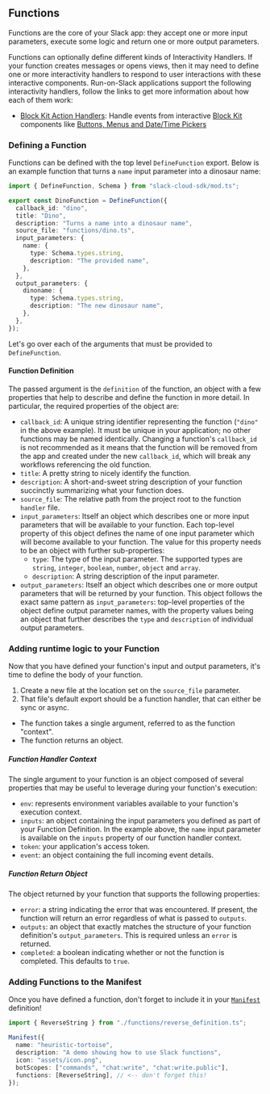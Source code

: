 ## Functions

Functions are the core of your Slack app: they accept one or more input
parameters, execute some logic and return one or more output parameters.

Functions can optionally define different kinds of Interactivity Handlers. If your
function creates messages or opens views, then it may need to define one or more
interactivity handlers to respond to user interactions with these interactive components.
Run-on-Slack applications support the following interactivity handlers, follow the links
to get more information about how each of them work:

- [Block Kit Action Handlers][action-handlers]: Handle events from interactive [Block Kit][block-kit]
  components like [Buttons, Menus and Date/Time Pickers](https://api.slack.com/block-kit/interactivity)

### Defining a Function

Functions can be defined with the top level `DefineFunction` export. Below is an
example function that turns a `name` input parameter into a dinosaur name:

```ts
import { DefineFunction, Schema } from "slack-cloud-sdk/mod.ts";

export const DinoFunction = DefineFunction({
  callback_id: "dino",
  title: "Dino",
  description: "Turns a name into a dinosaur name",
  source_file: "functions/dino.ts",
  input_parameters: {
    name: {
      type: Schema.types.string,
      description: "The provided name",
    },
  },
  output_parameters: {
    dinoname: {
      type: Schema.types.string,
      description: "The new dinosaur name",
    },
  },
});
```

Let's go over each of the arguments that must be provided to `DefineFunction`.

#### Function Definition

The passed argument is the `definition` of the function, an object with a few
properties that help to describe and define the function in more detail. In
particular, the required properties of the object are:

- `callback_id`: A unique string identifier representing the function (`"dino"`
  in the above example). It must be unique in your application; no other
  functions may be named identically. Changing a function's `callback_id` is not
  recommended as it means that the function will be removed from the app and
  created under the new `callback_id`, which will break any workflows
  referencing the old function.
- `title`: A pretty string to nicely identify the function.
- `description`: A short-and-sweet string description of your function
  succinctly summarizing what your function does.
- `source_file`: The relative path from the project root to the function
  `handler` file.
- `input_parameters`: Itself an object which describes one or more input
  parameters that will be available to your function. Each top-level property of
  this object defines the name of one input parameter which will become
  available to your function. The value for this property needs to be an object
  with further sub-properties:
  - `type`: The type of the input parameter. The supported types are `string`,
    `integer`, `boolean`, `number`, `object` and `array`.
  - `description`: A string description of the input parameter.
- `output_parameters`: Itself an object which describes one or more output
  parameters that will be returned by your function. This object follows the
  exact same pattern as `input_parameters`: top-level properties of the object
  define output parameter names, with the property values being an object that
  further describes the `type` and `description` of individual output
  parameters.

### Adding runtime logic to your Function

Now that you have defined your function's input and output parameters, it's time
to define the body of your function.

1. Create a new file at the location set on the `source_file` parameter.
2. That file's default export should be a function handler, that can either be
   sync or async.

- The function takes a single argument, referred to as the function "context".
- The function returns an object.

##### Function Handler Context

The single argument to your function is an object composed of several properties
that may be useful to leverage during your function's execution:

- `env`: represents environment variables available to your function's execution
  context.
- `inputs`: an object containing the input parameters you defined as part of
  your Function Definition. In the example above, the `name` input parameter is
  available on the `inputs` property of our function handler context.
- `token`: your application's access token.
- `event`: an object containing the full incoming event details.

##### Function Return Object

The object returned by your function that supports the following properties:

- `error`: a string indicating the error that was encountered. If present, the
  function will return an error regardless of what is passed to `outputs`.
- `outputs`: an object that exactly matches the structure of your function
  definition's `output_parameters`. This is required unless an `error` is
  returned.
- `completed`: a boolean indicating whether or not the function is completed.
  This defaults to `true`.

### Adding Functions to the Manifest

Once you have defined a function, don't forget to include it in your
[`Manifest`][manifest] definition!

```ts
import { ReverseString } from "./functions/reverse_definition.ts";

Manifest({
  name: "heuristic-tortoise",
  description: "A demo showing how to use Slack functions",
  icon: "assets/icon.png",
  botScopes: ["commands", "chat:write", "chat:write.public"],
  functions: [ReverseString], // <-- don't forget this!
});
```

[manifest]: ./manifest.md
[action-handlers]: ./functions-action-handlers.md
[block-kit]: https://api.slack.com/block-kit
